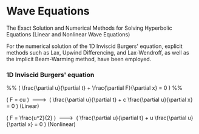 # Wave Equations
The Exact Solution and Numerical Methods for Solving Hyperbolic Equations (Linear and Nonlinear Wave Equations)

For the numerical solution of the 1D Inviscid Burgers' equation, explicit methods such as Lax, Upwind Differencing, and Lax-Wendroff, as well as the implicit Beam-Warming method, have been employed.

### 1D Inviscid Burgers' equation
%% \( \frac{\partial u}{\partial t} + \frac{\partial F}{\partial x} = 0 \) %%

\( F = cu \)  --->  \( \frac{\partial u}{\partial t} + c \frac{\partial u}{\partial x} = 0 \)   (Linear)

\( F = \frac{u^2}{2} \)  --->  \( \frac{\partial u}{\partial t} + u \frac{\partial u}{\partial x} = 0 \)   (Nonlinear)
